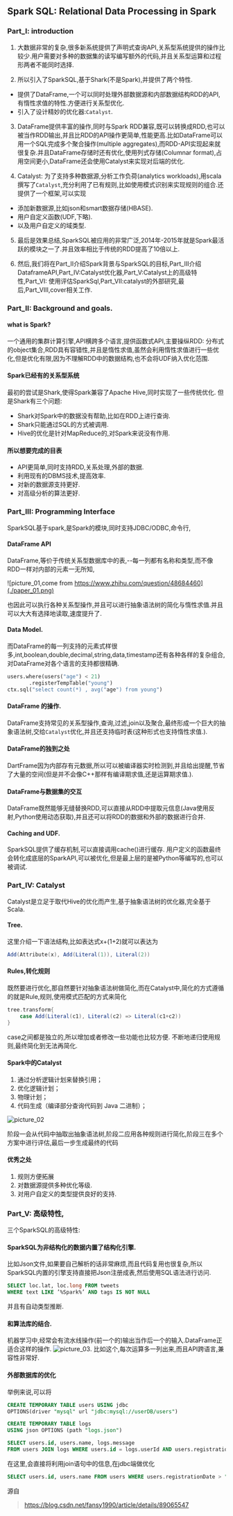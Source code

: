 <!--
 * @Github: https://github.com/Certseeds/CS302_OS
 * @Organization: SUSTech
 * @Author: nanoseeds
 * @Date: 2020-05-25 16:53:29
 * @LastEditors: nanoseeds
 * @LastEditTime: 2020-05-26 10:59:31
 * @License: CC-BY-NC-SA_V4_0 or any later version 
 -->

## Spark SQL: Relational Data Processing in Spark

### Part_I: introduction

1. 大数据非常的复杂,很多新系统提供了声明式查询API,关系型系统提供的操作比较少.用户需要对多种的数据集的读写编写额外的代码,并且关系型运算和过程形两者不能同时选择.

2. 所以引入了SparkSQL,基于Shark(不是Spark),并提供了两个特性.

+ 提供了DataFrame,一个可以同时处理外部数据源和内部数据结构RDD的API,有惰性求值的特性.方便进行关系型优化.
+ 引入了设计精妙的优化器:`Catalyst`.

3. DataFrame提供丰富的操作,同时与Spark RDD兼容,既可以转换成RDD,也可以被当作RDD输出,并且比RDD的API操作更简单,性能更高.比如DataFrame可以用一个SQL完成多个聚合操作(multiple
   aggregates),而RDD-API实现起来就很复杂.并且DataFrame存储时还有优化,使用列式存储(Columnar format),占用空间更小,DataFrame还会使用Catalyst来实现对后端的优化.

4. Catalyst: 为了支持多种数据源,分析工作负荷(analytics workloads),用scala撰写了`Catalyst`,充分利用了已有规则,比如使用模式识别来实现规则的组合.还提供了一个框架,可以实现

+ 添加新数据源,比如json和smart数据存储(HBASE).
+ 用户自定义函数(UDF,下略).
+ 以及用户自定义的域类型.

5. 最后是效果总结,SparkSQL被应用的非常广泛,2014年-2015年就是Spark最活跃的模块之一了.并且效率相比于传统的RDD提高了10倍以上.

6. 然后,我们将在Part_II介绍Spark背景与SparkSQL的目标,Part_III介绍DataframeAPI,Part_IV:Catalyst优化器,Part_V:Catalyst上的高级特性,Part_VI:
   使用评估SparkSql,Part_VII:catalyst的外部研究,最后,Part_VIII,cover相关工作.

### Part_II: Background and goals.

#### what is Spark?

一个通用的集群计算引擎,API横跨多个语言,提供函数式API,主要操纵RDD:
分布式的object集合,RDD具有容错性,并且是惰性求值,虽然会利用惰性求值进行一些优化,但是优化有限,因为不理解RDD中的数据结构,也不会将UDF纳入优化范围.

#### Spark已经有的关系型系统

最初的尝试是Shark,使得Spark兼容了Apache Hive,同时实现了一些传统优化. 但是Shark有三个问题:

+ Shark对Spark中的数据没有帮助,比如在RDD上进行查询.
+ Shark只能通过SQL的方式被调用.
+ Hive的优化是针对MapReduce的,对Spark来说没有作用.

#### 所以想要完成的目表

+ API更简单,同时支持RDD,关系处理,外部的数据.
+ 利用现有的DBMS技术,提高效率.
+ 对新的数据源支持更好.
+ 对高级分析的算法更好.

### Part_III: Programming Interface

SparkSQL基于spark,是Spark的模块,同时支持JDBC/ODBC,命令行,

#### DataFrame API

DataFrame,等价于传统关系型数据库中的表,--每一列都有名称和类型,而不像RDD一样对内部的元素一无所知,

![picture_01,come from https://www.zhihu.com/question/48684460](./paper_01.png)

也因此可以执行各种关系型操作,并且可以进行抽象语法树的简化与惰性求值.并且可以大大有选择地读取,速度提升了.

#### Data Model.

而DataFrame的每一列支持的元素式样很多,int,boolean,double,decimal,string,data,timestamp还有各种各样的复杂组合,对DataFrame对各个语言的支持都很精确.

``` python
users.where(users("age") < 21)
       .registerTempTable("young")
ctx.sql("select count(*) , avg("age") from young")
```

#### DataFrame 的操作.

DataFrame支持常见的关系型操作,查询,过滤,join以及聚合,最终形成一个巨大的抽象语法树,交给`Catalyst`优化,并且还支持临时表(这种形式也支持惰性求值.).

#### DataFrame的独到之处

DartFrame因为内部存有元数据,所以可以被编译器实时检测到,并且给出提醒,节省了大量的空间(但是并不会像C++那样有编译期求值,还是运算期求值.).

#### DataFrame与数据集的交互

DataFrame既然能够无缝替换RDD,可以直接从RDD中提取元信息(Java使用反射,Python使用动态获取),并且还可以将RDD的数据和外部的数据进行合并.

#### Caching and UDF.

SparkSQL提供了缓存机制,可以直接调用cache()进行缓存. 用户定义的函数最终会转化成底层的SparkAPI,可以被优化,但是最上层的是被Python等编写的,也可以被调试.

### Part_IV: Catalyst

Catalyst是立足于取代Hive的优化而产生,基于抽象语法树的优化器,完全基于Scala.

#### Tree.

这里介绍一下语法结构,比如表达式x+(1+2)就可以表达为

``` scala
Add(Attribute(x), Add(Literal(1)), Literal(2))
```

#### Rules,转化规则

既然要进行优化,那自然要针对抽象语法树做简化,而在Catalyst中,简化的方式遵循的就是Rule,规则,使用模式匹配的方式来简化

``` scala
tree.transform{
    case Add(Literal(c1), Literal(c2) => Literal(c1+c2))
}
```

case之间都是独立的,所以增加或者修改一些功能也比较方便. 不断地递归使用规则,最终简化到无法再简化.

#### Spark中的Catalyst

1. 通过分析逻辑计划来替换引用；
2. 优化逻辑计划；
3. 物理计划；
4. 代码生成（编译部分查询代码到 Java 二进制）；

![picture_02](./paper_02.png)

阶段一会从代码中抽取出抽象语法树,阶段二应用各种规则进行简化,阶段三在多个方案中进行评估,最后一步生成最终的代码

#### 优秀之处

1. 规则方便拓展
2. 对数据源提供多种优化等级.
3. 对用户自定义的类型提供良好的支持.

### Part_V: 高级特性,

三个SparkSQL的高级特性:

#### SparkSQL为非结构化的数据内置了结构化引擎.

比如Json文件,如果要自己解析的话非常麻烦,而且代码复用也很复杂,所以SparkSQL内置的引擎支持直接把Json注册成表,然后使用SQL语法进行访问.

``` SQL
SELECT loc.lat, loc.long FROM tweets
WHERE text LIKE ’%Spark%’ AND tags IS NOT NULL
```

并且有自动类型推断.

#### 和算法库的结合.

机器学习中,经常会有流水线操作(前一个的)输出当作后一个的输入.DataFrame正适合这样的操作.
![picture_03](./paper_03.png). 比如这个,每次运算多一列出来,而且API跨语言,兼容性非常好.

#### 外部数据库的优化

举例来说,可以将

``` SQL
CREATE TEMPORARY TABLE users USING jdbc
OPTIONS(driver "mysql" url "jdbc:mysql://userDB/users")

CREATE TEMPORARY TABLE logs
USING json OPTIONS (path "logs.json")

SELECT users.id, users.name, logs.message
FROM users JOIN logs WHERE users.id = logs.userId AND users.registrationDate > "2015-01-01"
```

在这里,会直接将利用join语句中的信息,在jdbc端做优化

``` SQL
SELECT users.id, users.name FROM users WHERE users.registrationDate > "2015-01-01"
```

源自
> https://blog.csdn.net/fansy1990/article/details/89065547